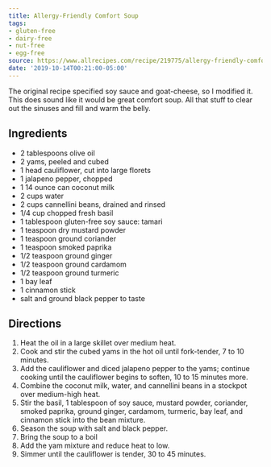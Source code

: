 ```yaml
---
title: Allergy-Friendly Comfort Soup
tags:
- gluten-free
- dairy-free
- nut-free
- egg-free
source: https://www.allrecipes.com/recipe/219775/allergy-friendly-comfort-soup/
date: '2019-10-14T00:21:00-05:00'
---
```

The original recipe specified soy sauce and goat-cheese, so I modified it. This does sound like it would be great comfort soup. All that stuff to clear out the sinuses and fill and warm the belly.

## Ingredients

- 2 tablespoons olive oil
- 2 yams, peeled and cubed
- 1 head cauliflower, cut into large florets
- 1 jalapeno pepper, chopped
- 1 14 ounce can coconut milk
- 2 cups water
- 2 cups cannellini beans, drained and rinsed
- 1/4 cup chopped fresh basil
- 1 tablespoon gluten-free soy sauce: tamari
- 1 teaspoon dry mustard powder
- 1 teaspoon ground coriander
- 1 teaspoon smoked paprika
- 1/2 teaspoon ground ginger
- 1/2 teaspoon ground cardamom
- 1/2 teaspoon ground turmeric
- 1 bay leaf
- 1 cinnamon stick
- salt and ground black pepper to taste

## Directions

1. Heat the oil in a large skillet over medium heat.
2. Cook and stir the cubed yams in the hot oil until fork-tender, 7 to 10 minutes.
3. Add the cauliflower and diced jalapeno pepper to the yams; continue cooking until the cauliflower begins to soften, 10 to 15 minutes more.
4. Combine the coconut milk, water, and cannellini beans in a stockpot over medium-high heat.
5. Stir the basil, 1 tablespoon of soy sauce, mustard powder, coriander, smoked paprika, ground ginger, cardamom, turmeric, bay leaf, and cinnamon stick into the bean mixture.
6. Season the soup with salt and black pepper.
7. Bring the soup to a boil
8. Add the yam mixture and reduce heat to low.
9. Simmer until the cauliflower is tender, 30 to 45 minutes.
